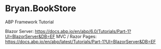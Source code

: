 # Bryan.BookStore
ABP Framework Tutorial 

Blazor Server: https://docs.abp.io/en/abp/6.0/Tutorials/Part-1?UI=BlazorServer&DB=EF
MVC / Razor Pages: https://docs.abp.io/en/abp/latest/Tutorials/Part-1?UI=BlazorServer&DB=EF
